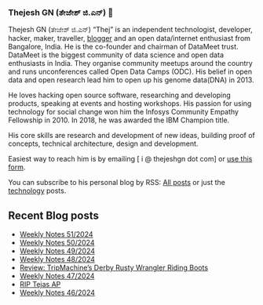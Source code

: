 ### Thejesh GN (ತೇಜೇಶ್ ಜಿ.ಎನ್) 👋

Thejesh GN (ತೇಜೇಶ್ ಜಿ.ಎನ್) “Thej” is an independent technologist, developer, hacker, maker, traveller, [blogger](https://thejeshgn.com/) and an open data/internet enthusiast from Bangalore, India. He is the co-founder and chairman of DataMeet trust. DataMeet is the biggest community of data science and open data enthusiasts in India. They organise community meetups around the country and runs unconferences called Open Data Camps (ODC). His belief in open data and open research lead him to open up his genome data(DNA) in 2013.

He loves hacking open source software, researching and developing products, speaking at events and hosting workshops. His passion for using technology for social change won him the Infosys Community Empathy Fellowship in 2010. In 2018, he was awarded the IBM Champion title.

His core skills are research and development of new ideas, building proof of concepts, technical architecture, design and development.

Easiest way to reach him is by emailing [ i @ thejeshgn dot com] or [use this form](https://thejeshgn.com/contact/).

You can subscribe to his personal blog by RSS: [All posts](https://feeds.thejeshgn.com/thejeshgn) or just the [technology](https://feeds.thejeshgn.com/technology) posts.

## Recent Blog posts
<!-- BLOG-POST-LIST:START -->
- [Weekly Notes 51/2024](https://thejeshgn.com/2024/12/20/weekly-notes-51-2024/)
- [Weekly Notes 50/2024](https://thejeshgn.com/2024/12/13/weekly-notes-50-2024/)
- [Weekly Notes 49/2024](https://thejeshgn.com/2024/12/06/weekly-notes-49-2024/)
- [Weekly Notes 48/2024](https://thejeshgn.com/2024/11/29/weekly-notes-48-2024/)
- [Review: TripMachine’s Derby Rusty Wrangler Riding Boots](https://thejeshgn.com/2024/11/27/review-tripmachines-derby-rusty-wrangler-riding-boots/)
- [Weekly Notes 47/2024](https://thejeshgn.com/2024/11/22/weekly-notes-47-2024/)
- [RIP Tejas AP](https://thejeshgn.com/2024/11/18/rip-tejas-ap/)
- [Weekly Notes 46/2024](https://thejeshgn.com/2024/11/15/weekly-notes-46-2024/)
<!-- BLOG-POST-LIST:END -->
